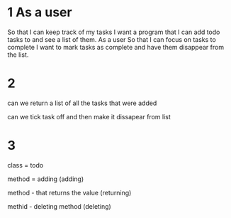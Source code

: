 # 1 As a user
So that I can keep track of my tasks
I want a program that I can add todo tasks to and see a list of them.
As a user
So that I can focus on tasks to complete
I want to mark tasks as complete and have them disappear from the list.

# 2 

can we return a list of all the tasks that were added 

can we tick task off and then make it dissapear from list 

# 3

class = todo

method = adding (adding)

method - that returns the value (returning)

methid - deleting method (deleting)
